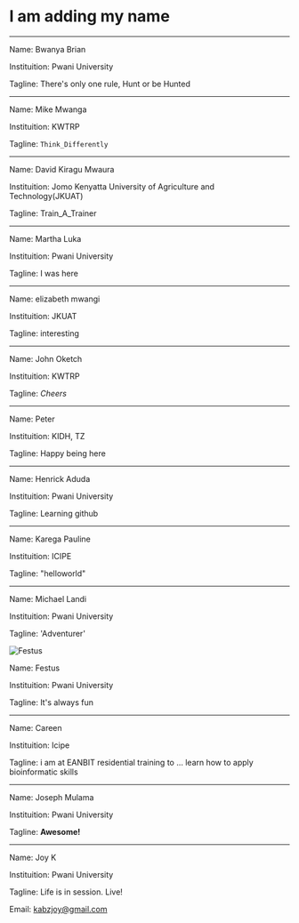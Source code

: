 # I am adding my name
---
Name: Bwanya Brian

Instituition: Pwani University 

Tagline: There's only one rule, Hunt or be Hunted

---
Name: Mike Mwanga

Instituition: KWTRP

Tagline: `Think_Differently`

---
Name: David Kiragu Mwaura

Instituition: Jomo Kenyatta University of Agriculture and Technology(JKUAT)

Tagline: Train_A_Trainer

---
Name: Martha Luka

Instituition: Pwani University

Tagline: I was here

---
Name: elizabeth mwangi

Instituition: JKUAT

Tagline: interesting

---
Name: John Oketch 

Instituition: KWTRP

Tagline: *Cheers*

---
Name: Peter

Instituition: KIDH, TZ

Tagline: Happy being here

---
Name: Henrick Aduda

Instituition: Pwani University

Tagline: Learning github

---
Name: Karega Pauline

Instituition: ICIPE

Tagline: "helloworld"

---
Name: Michael Landi 

Instituition: Pwani University 

Tagline: 'Adventurer'

![Festus](https://ideal.kemri-wellcome.org/wp-content/uploads/2017/09/DSC_0107.jpg)

Name: Festus 

Instituition: Pwani University

Tagline: It's always fun

---
Name: Careen 

Instituition: Icipe 

Tagline: i am at EANBIT residential training  to ... learn  how to apply bioinformatic skills 

---
Name: Joseph Mulama 

Instituition: Pwani University 

Tagline: **Awesome!**

---
Name: Joy K

Instituition: Pwani University 

Tagline: Life is in session. Live!

Email: kabzjoy@gmail.com
